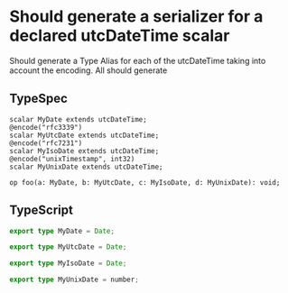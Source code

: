 # Should generate a serializer for a declared utcDateTime scalar

Should generate a Type Alias for each of the utcDateTime taking into account the encoding. All should generate

## TypeSpec

```tsp
scalar MyDate extends utcDateTime;
@encode("rfc3339")
scalar MyUtcDate extends utcDateTime;
@encode("rfc7231")
scalar MyIsoDate extends utcDateTime;
@encode("unixTimestamp", int32)
scalar MyUnixDate extends utcDateTime;

op foo(a: MyDate, b: MyUtcDate, c: MyIsoDate, d: MyUnixDate): void;
```

## TypeScript

```ts src/models/models.ts
export type MyDate = Date;

export type MyUtcDate = Date;

export type MyIsoDate = Date;

export type MyUnixDate = number;
```
